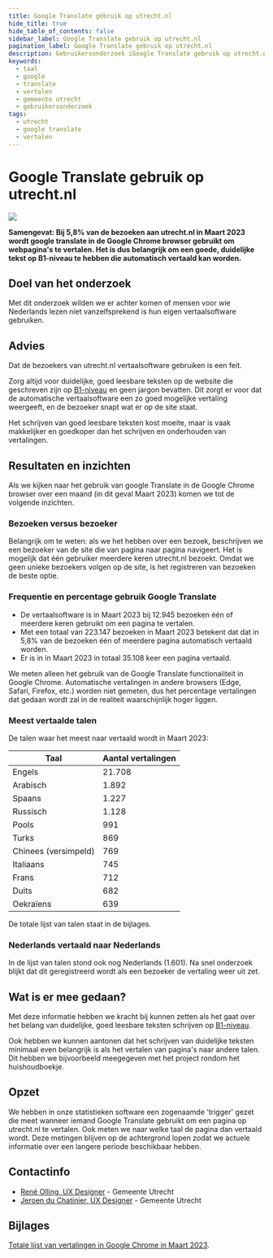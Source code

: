 ```yaml
---
title: Google Translate gebruik op utrecht.nl
hide_title: true
hide_table_of_contents: false
sidebar_label: Google Translate gebruik op utrecht.nl
pagination_label: Google Translate gebruik op utrecht.nl
description: Gebruikersonderzoek iGoogle Translate gebruik op utrecht.nl
keywords:
  - taal
  - google
  - translate
  - vertalen
  - gemeente utrecht
  - gebruikersonderzoek
tags:
  - utrecht
  - google translate
  - vertalen
---
```


# Google Translate gebruik op utrecht.nl

![](https://i.imgur.com/KiAIYNo.png)

**Samengevat: Bij 5,8% van de bezoeken aan utrecht.nl in Maart 2023 wordt google translate in de Google Chrome browser gebruikt om webpagina's te vertalen. Het is dus belangrijk om een goede, duidelijke tekst op B1-niveau te hebben die automatisch vertaald kan worden.**

## Doel van het onderzoek

Met dit onderzoek wilden we er achter komen of mensen voor wie Nederlands lezen niet vanzelfsprekend is hun eigen vertaalsoftware gebruiken.

## Advies

Dat de bezoekers van utrecht.nl vertaalsoftware gebruiken is een feit.

Zorg altijd voor duidelijke, goed leesbare teksten op de website die geschreven zijn op [B1-niveau](https://www.communicatierijk.nl/vakkennis/rijkswebsites/aanbevolen-richtlijnen/taalniveau-b1#:~:text=Taalniveau%20B1%20staat%20voor%20eenvoudig,woorden%20die%20bijna%20iedereen%20gebruikt.) en geen jargon bevatten. Dit zorgt er voor dat de automatische vertaalsoftware een zo goed mogelijke vertaling weergeeft, en de bezoeker snapt wat er op de site staat.

Het schrijven van goed leesbare teksten kost moeite, maar is vaak makkelijker en goedkoper dan het schrijven en onderhouden van vertalingen.

## Resultaten en inzichten

Als we kijken naar het gebruik van google Translate in de Google Chrome browser over een maand (in dit geval Maart 2023) komen we tot de volgende inzichten.

### Bezoeken versus bezoeker

Belangrijk om te weten: als we het hebben over een bezoek, beschrijven we een bezoeker van de site die van pagina naar pagina navigeert. Het is mogelijk dat één gebruiker meerdere keren utrecht.nl bezoekt. Omdat we geen unieke bezoekers volgen op de site, is het registreren van bezoeken de beste optie.

### Frequentie en percentage gebruik Google Translate

- De vertaalsoftware is in Maart 2023 bij 12.945 bezoeken één of meerdere keren gebruikt om een pagina te vertalen.
- Met een totaal van 223.147 bezoeken in Maart 2023  betekent dat dat in 5,8% van de bezoeken één of meerdere pagina automatisch vertaald worden. 
- Er is in in Maart 2023 in totaal 35.108 keer een pagina vertaald.

We meten alleen het gebruik van de Google Translate functionaliteit in Google Chrome. Automatische vertalingen in andere browsers (Edge, Safari, Firefox, etc.) worden niet gemeten, dus het percentage vertalingen dat gedaan wordt zal in de realiteit waarschijnlijk hoger liggen.

### Meest vertaalde talen

De talen waar het meest naar vertaald wordt in Maart 2023:

| Taal | Aantal vertalingen|
| -------- | -------- |
|Engels | 21.708 |
|Arabisch | 1.892 |
|Spaans | 1.227 |
|Russisch | 1.128 |
|Pools | 991 |
|Turks | 869 |
|Chinees (versimpeld) | 769 |
|Italiaans | 745 |
|Frans | 712 |
|Duits | 682 |
|Oekraïens | 639 |

De totale lijst van talen staat in de bijlages.

### Nederlands vertaald naar Nederlands

In de lijst van talen stond ook nog Nederlands (1.601). Na snel onderzoek blijkt dat dit geregistreerd wordt als een bezoeker de vertaling weer uit zet.

## Wat is er mee gedaan?

Met deze informatie hebben we kracht bij kunnen zetten als het gaat over het belang van duidelijke, goed leesbare teksten schrijven op [B1-niveau](https://www.communicatierijk.nl/vakkennis/rijkswebsites/aanbevolen-richtlijnen/taalniveau-b1#:~:text=Taalniveau%20B1%20staat%20voor%20eenvoudig,woorden%20die%20bijna%20iedereen%20gebruikt.).

Ook hebben we kunnen aantonen dat het schrijven van duidelijke teksten minimaal even belangrijk is als het vertalen van pagina's naar andere talen. Dit hebben we bijvoorbeeld meegegeven met het project rondom het huishoudboekje.

## Opzet

We hebben in onze statistieken software een zogenaamde 'trigger' gezet die meet wanneer iemand Google Translate gebruikt om een pagina op utrecht.nl te vertalen. Ook meten we naar welke taal de pagina dan vertaald wordt. Deze metingen blijven op de achtergrond lopen zodat we actuele informatie over een langere periode beschikbaar hebben.

## Contactinfo

- [René Olling, UX Designer](mailto:r.olling@utrecht.nl) - Gemeente Utrecht
- [Jeroen du Chatinier, UX Designer](mailto:j.du.chatinier@utrecht.nl) - Gemeente Utrecht

## Bijlages

[Totale lijst van vertalingen in Google Chrome in Maart 2023](https://github.com/nl-design-system/gebruikersonderzoek/files/11259333/GoogleTranslations.xlsx).